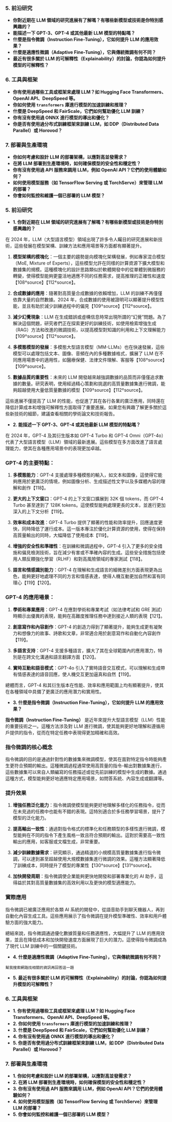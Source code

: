### 5. **前沿研究**

   - **你對近期在 LLM 領域的研究進展有了解嗎？有哪些新模型或技術是你特別感興趣的？**
   - **能描述一下 GPT-3、GPT-4 或其他最新 LLM 模型的特點嗎？**
   - **什麼是指令微調（Instruction Fine-Tuning），它如何提升 LLM 的應用效果？**
   - **什麼是適應性微調（Adaptive Fine-Tuning），它與傳統微調有何不同？**
   - **最近有很多關於 LLM 的可解釋性（Explainability）的討論，你認為如何提升模型的可解釋性？**

### 6. **工具與框架**

   - **你有使用過哪些工具或框架來處理 LLM？如 Hugging Face Transformers、OpenAI API、DeepSpeed 等。**
   - **你如何使用 `transformers` 庫進行模型的加速訓練和推理？**
   - **什麼是 DeepSpeed 和 FairScale，它們如何幫助優化 LLM 訓練？**
   - **你有沒有使用過 ONNX 進行模型的導出和優化？**
   - **你是否有使用過分布式訓練框架來訓練 LLM，如 DDP（Distributed Data Parallel）或 Horovod？**

### 7. **部署與生產環境**

   - **你如何考慮和設計 LLM 的部署架構，以應對高並發需求？**
   - **在將 LLM 部署到生產環境時，如何確保模型的安全性和穩定性？**
   - **你有沒有使用過 API 服務來調用 LLM，例如 OpenAI API？它們的使用體驗如何？**
   - **如何使用模型服務（如 TensorFlow Serving 或 TorchServe）來管理 LLM 的部署？**
   - **你會如何監控和維護一個已部署的 LLM 模型？**


### 5. **前沿研究**

   - **1. 你對近期在 LLM 領域的研究進展有了解嗎？有哪些新模型或技術是你特別感興趣的？**

在 2024 年，LLM（大型語言模型）領域出現了許多令人矚目的研究進展和新技術，這些發展在模型架構、訓練方法和應用場景等方面都有顯著提升。

1. **模型架構的模塊化**：一個主要的趨勢是向模塊化架構發展，例如專家混合模型（MoE, Mixture of Experts），這些模型允許在同樣的計算資源下擴大模型和數據集的規模。這種模塊化的設計思路類似於軟體開發中的從單體到微服務的轉變，使得模型能夠更靈活地適應不同的任務需求，提高推理的正確性和速度【108†source】【112†source】。

2. **合成數據的應用**：隨著對高質量合成數據的依賴增加，LLM 的訓練不再僅僅依靠大量的自然數據。2024 年，合成數據的使用被證明可以顯著提升模型性能，並且有助於減少訓練過程中的偏見【109†source】【112†source】。

3. **減少幻覺現象**：LLM 在生成錯誤或虛構信息時常出現所謂的“幻覺”問題。為了解決這個問題，研究者們正在探索更好的訓練技術，如使用檢索增強生成（RAG）方法和改進的微調技術，以提高模型對知識的利用和上下文理解能力【109†source】【112†source】。

4. **多模態模型的發展**：多模態大型語言模型（MM-LLMs）也在快速發展，這些模型可以處理包括文本、圖像、音頻在內的多種數據格式，擴展了 LLM 在不同應用場景中的適用性，如醫療保健、法律文件理解、客服等【108†source】【109†source】。

5. **數據品質的重要性**：未來的 LLM 開發越來越強調數據的品質而非僅僅追求數據的數量。研究表明，使用經過精心策劃和挑選的高質量數據集進行微調，能夠超越使用大量低質量數據的模型【109†source】【112†source】。

這些進展不僅提高了 LLM 的性能，也促進了其在各行各業的廣泛應用，同時還在降低計算成本和增強可解釋性方面取得了重要進展。如果您有興趣了解更多關於這些新技術的細節，建議查看相關的學術論文和技術報告。

   - **2. 能描述一下 GPT-3、GPT-4 或其他最新 LLM 模型的特點嗎？**

   在 2024 年，GPT-4 及其衍生版本如 GPT-4 Turbo 和 GPT-4 Omni（GPT-4o）代表了大型語言模型（LLM）領域的最新進展。這些模型在多方面改進了語言處理能力，使其在各種應用場景中的表現更加卓越。

### GPT-4 的主要特點：

1. **多模態能力**：GPT-4 支援處理多種模態的輸入，如文本和圖像，這使得它能夠應用於更廣泛的情境，例如圖像分析、生成描述性文字以及多媒體內容的理解和創作【118】。

2. **更大的上下文窗口**：GPT-4 的上下文窗口擴展到 32K 個 tokens，而 GPT-4 Turbo 甚至達到了 128K tokens。這使模型能夠處理更長的文本，並進行更加深入的上下文分析【119】。

3. **效率和成本改進**：GPT-4 Turbo 提供了顯著的性能和效率提升，回應速度更快，同時降低了運行成本。這一版本專注於優化計算資源的使用，使得在保持高質量輸出的同時，大幅降低了使用成本【119】。

4. **增強的安全性和準確性**：在訓練和微調過程中，GPT-4 引入了更多的安全措施和偏見檢測技術，旨在減少有害或不準確內容的生成。這些安全措施包括使用人類反饋強化學習（RLHF）和對高風險領域的專家測試【118】。

5. **語言和情感識別能力**：GPT-4 在理解和生成語言的細微差別方面表現更為出色，能夠更好地處理不同的方言和情感表達，使得人機互動更加自然和富有同理心【119】【120】。

### GPT-4 的應用場景：

1. **學術和專業應用**：GPT-4 在應對學術和專業考試（如法律考試和 GRE 測試）時顯示出優異的表現，能夠在高難度推理任務中達到接近人類的表現【121】。

2. **創意寫作和內容創作**：GPT-4 的創造力得到了顯著提升，能夠生成更有凝聚力和想像力的故事、詩歌和文章，非常適合用於創意寫作和自動化內容創作【119】。

3. **多語言支持**：GPT-4 支援多種語言，擴大了其在全球範圍內的應用潛力，特別是在跨文化溝通和語言翻譯方面【120】。

4. **實時互動和語音模式**：GPT-4o 引入了實時語音交互模式，可以理解和生成帶有情感表達的語音回應，使人機交互更加逼真和自然【119】。

總體而言，GPT-4 和其衍生版本在性能、效率和應用範圍上均有顯著提升，使其在各種領域中具備了更廣泛的應用潛力和實用性。

 
   - **3. 什麼是指令微調（Instruction Fine-Tuning），它如何提升 LLM 的應用效果？**

**指令微調（Instruction Fine-Tuning）** 是近年來提升大型語言模型（LLM）性能的重要技術之一。這種方法涉及對 LLM 進行微調，使其能夠更好地理解和遵循用戶提供的指令，從而在特定任務中表現得更加精確和高效。

### 指令微調的核心概念

指令微調的目的是通過針對性的數據集來微調模型，使其在面對特定指令時能夠產生更符合預期的輸出。這種微調過程通常使用高質量的指令-輸出對數據集進行，這些數據集可以來自人類編寫的任務描述或從先前訓練的模型中生成的數據。通過這種方式，模型能夠更好地適應特定應用場景，如問答系統、內容生成或翻譯等。

### 提升效果

1. **增強任務泛化能力**：指令微調使模型能夠更好地理解多樣化的任務指令，從而在未見過的任務中也能有不錯的表現。這特別適合於多任務學習場景，提升了模型的泛化能力。

2. **提高輸出一致性**：通過對指令格式的標準化和任務類型的多樣性進行微調，模型能夠在不同的指令下產生風格一致且符合預期的輸出。這對於需要高一致性輸出的應用，如客服或文檔生成，非常重要。

3. **減少訓練數據需求**：研究顯示，通過精選的小規模高質量數據集進行指令微調，可以達到甚至超越使用大規模數據集進行微調的效果。這種方法顯著降低了訓練成本，同時提升了模型的專業性【130†source】【131†source】。

4. **加快開發周期**：指令微調使企業能夠更快地開發和部署專業化的 AI 助手，這得益於其對高質量數據集的高效利用以及更快的模型適應能力。

### 實際應用

指令微調已被廣泛應用於各類 AI 系統的開發中，從語音助手到聊天機器人，再到自動化內容生成工具。這些應用展示了指令微調在提升模型準確性、效率和用戶體驗方面的強大能力。

總結來說，指令微調通過優化數據質量和任務適應性，大幅提升了 LLM 的應用效果，並且在降低成本和加快開發速度方面展現了巨大的潛力。這使得指令微調成為了現代 LLM 訓練中的一個關鍵技術。

   - **4. 什麼是適應性微調（Adaptive Fine-Tuning），它與傳統微調有何不同？**


    幫我搜索網路找相關的資訊再回答這一題
   - **5. 最近有很多關於 LLM 的可解釋性（Explainability）的討論，你認為如何提升模型的可解釋性？**

### 6. **工具與框架**

   - **1. 你有使用過哪些工具或框架來處理 LLM？如 Hugging Face Transformers、OpenAI API、DeepSpeed 等。**
   - **2. 你如何使用 `transformers` 庫進行模型的加速訓練和推理？**
   - **3. 什麼是 DeepSpeed 和 FairScale，它們如何幫助優化 LLM 訓練？**
   - **4. 你有沒有使用過 ONNX 進行模型的導出和優化？**
   - **5. 你是否有使用過分布式訓練框架來訓練 LLM，如 DDP（Distributed Data Parallel）或 Horovod？**

### 7. **部署與生產環境**

   - **1. 你如何考慮和設計 LLM 的部署架構，以應對高並發需求？**
   - **2. 在將 LLM 部署到生產環境時，如何確保模型的安全性和穩定性？**
   - **3. 你有沒有使用過 API 服務來調用 LLM，例如 OpenAI API？它們的使用體驗如何？**
   - **4. 如何使用模型服務（如 TensorFlow Serving 或 TorchServe）來管理 LLM 的部署？**
   - **5. 你會如何監控和維護一個已部署的 LLM 模型？**